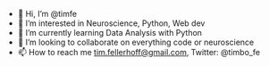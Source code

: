 - 👋 Hi, I’m @timfe
- 👀 I’m interested in Neuroscience, Python, Web dev
- 🌱 I’m currently learning Data Analysis with Python
- 💞️ I’m looking to collaborate on everything code or neuroscience
- 📫 How to reach me tim.fellerhoff@gmail.com, Twitter: @timbo_fe
<!---
timfe/timfe is a ✨ special ✨ repository because its `README.md` (this file) appears on your GitHub profile.
You can click the Preview link to take a look at your changes.
--->
